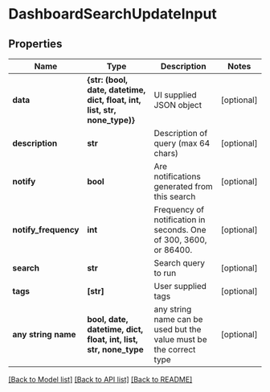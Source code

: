 # DashboardSearchUpdateInput


## Properties
Name | Type | Description | Notes
------------ | ------------- | ------------- | -------------
**data** | **{str: (bool, date, datetime, dict, float, int, list, str, none_type)}** | UI supplied JSON object | [optional] 
**description** | **str** | Description of query (max 64 chars) | [optional] 
**notify** | **bool** | Are notifications generated from this search | [optional] 
**notify_frequency** | **int** | Frequency of notification in seconds. One of 300, 3600, or 86400. | [optional] 
**search** | **str** | Search query to run | [optional] 
**tags** | **[str]** | User supplied tags | [optional] 
**any string name** | **bool, date, datetime, dict, float, int, list, str, none_type** | any string name can be used but the value must be the correct type | [optional]

[[Back to Model list]](../README.md#documentation-for-models) [[Back to API list]](../README.md#documentation-for-api-endpoints) [[Back to README]](../README.md)


